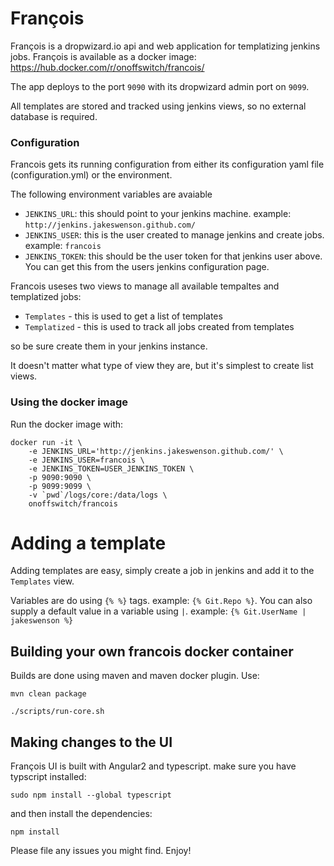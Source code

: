 # François

François is a dropwizard.io api and web application for templatizing jenkins jobs. François is available as a docker image: https://hub.docker.com/r/onoffswitch/francois/

The app deploys to the port `9090` with its dropwizard admin port on `9099`.

All templates are stored and tracked using jenkins views, so no external database is required.

### Configuration
Francois gets its running configuration from either its configuration yaml file (configuration.yml) or the environment.

The following environment variables are avaiable

- `JENKINS_URL`: this should point to your jenkins machine. example: `http://jenkins.jakeswenson.github.com/`
- `JENKINS_USER`: this is the user created to manage jenkins and create jobs. example: `francois`
- `JENKINS_TOKEN`: this should be the user token for that jenkins user above. You can get this from the users jenkins configuration page.

Francois useses two views to manage all available tempaltes and templatized jobs:

- `Templates` - this is used to get a list of templates
- `Templatized` - this is used to track all jobs created from templates

so be sure create them in your jenkins instance.

It doesn't matter what type of view they are, but it's simplest to create list views.

### Using the docker image

Run the docker image with:

```
docker run -it \
    -e JENKINS_URL='http://jenkins.jakeswenson.github.com/' \
    -e JENKINS_USER=francois \
    -e JENKINS_TOKEN=USER_JENKINS_TOKEN \
    -p 9090:9090 \
    -p 9099:9099 \
    -v `pwd`/logs/core:/data/logs \
    onoffswitch/francois
```

# Adding a template
Adding templates are easy, simply create a job in jenkins and add it to the `Templates` view.

Variables are do using `{% %}` tags. example: `{% Git.Repo %}`.
You can also supply a default value in a variable using `|`. example: `{% Git.UserName | jakeswenson %}`

## Building your own francois docker container

Builds are done using maven and maven docker plugin. Use:

```
mvn clean package

./scripts/run-core.sh
```

## Making changes to the UI

François UI is built with Angular2 and typescript. make sure you have typscript installed:
```
sudo npm install --global typescript
```

and then install the dependencies:

```
npm install
```

Please file any issues you might find. Enjoy!
